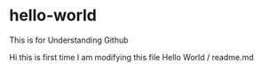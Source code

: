 # hello-world
This is for Understanding Github 

Hi this is first time I am modifying this file Hello World / readme.md 
